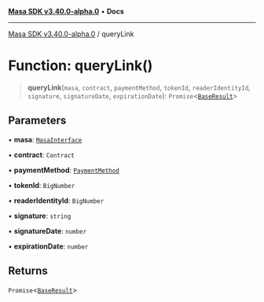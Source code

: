 [**Masa SDK v3.40.0-alpha.0**](../README.md) • **Docs**

***

[Masa SDK v3.40.0-alpha.0](../globals.md) / queryLink

# Function: queryLink()

> **queryLink**(`masa`, `contract`, `paymentMethod`, `tokenId`, `readerIdentityId`, `signature`, `signatureDate`, `expirationDate`): `Promise`\<[`BaseResult`](../interfaces/BaseResult.md)\>

## Parameters

• **masa**: [`MasaInterface`](../interfaces/MasaInterface.md)

• **contract**: `Contract`

• **paymentMethod**: [`PaymentMethod`](../type-aliases/PaymentMethod.md)

• **tokenId**: `BigNumber`

• **readerIdentityId**: `BigNumber`

• **signature**: `string`

• **signatureDate**: `number`

• **expirationDate**: `number`

## Returns

`Promise`\<[`BaseResult`](../interfaces/BaseResult.md)\>
